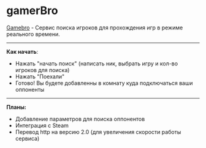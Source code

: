 # gamerBro
<a href="gamerbro.ru">Gamebro</a> - Сервис поиска игроков для прохождения игр в режиме реального времени.
____
<b>Как начать</b>:
<ul>
  <li>Нажать "начать поиск" (написать ник, выбрать игру и кол-во игроков для поиска)</li>
  <li>Нажать "Поехали"</li>
  <li>Готово! Вы будете добавленны в комнату куда подключаться ваши оппоненты</li>
</ul>

____

<b>Планы:</b>
<ul>
  <li>Добавление параметров для поиска оппонентов</li>
  <li>Интеграция с Steam</li>
  <li>Перевод http на версию 2.0 (для увеличения скорости работы сервиса)</li>
</ul>
